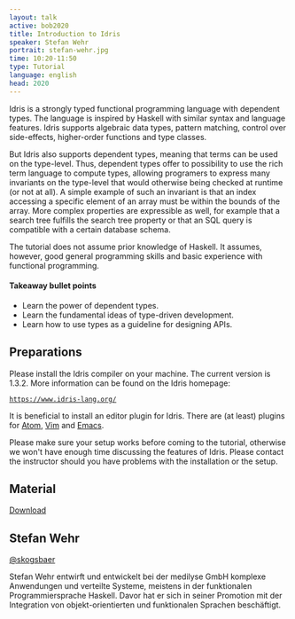 ```yaml
---
layout: talk
active: bob2020
title: Introduction to Idris
speaker: Stefan Wehr
portrait: stefan-wehr.jpg
time: 10:20-11:50
type: Tutorial
language: english
head: 2020
---
```


Idris is a strongly typed functional programming language with dependent
types. The language is inspired by Haskell with similar syntax and
language features. Idris supports algebraic data types, pattern matching,
control over side-effects, higher-order functions and type classes.

But Idris also supports dependent types, meaning that terms can be used
on the type-level. Thus, dependent types offer to possibility to use the
rich
term language to compute types, allowing programers to express many
invariants on the type-level that would otherwise being checked at runtime
(or not at all). A simple example of such an invariant is that an index
accessing a specific element of an array must be within the bounds of the
array. More complex properties are expressible as well, for example
that a search tree fulfills the search tree property or that an SQL query
is compatible with a certain database schema.

The tutorial does not assume prior knowledge of Haskell. It assumes,
however, good general programming skills and basic experience with
functional programming.

#### Takeaway bullet points

- Learn the power of dependent types.
- Learn the fundamental ideas of type-driven development.
- Learn how to use types as a guideline for designing APIs.

## Preparations

Please install the Idris compiler on your machine. The current version is
1.3.2. More information can be found on the Idris homepage:

[`https://www.idris-lang.org/`](https://www.idris-lang.org/)

It is beneficial to install an editor plugin for Idris. There are (at
least) plugins for [Atom](https://atom.io/packages/language-idris),
[Vim](https://github.com/idris-hackers/idris-vim) and
[Emacs](https://github.com/idris-hackers/idris-mode).

Please make sure your setup works before coming to the tutorial, otherwise
we won't have enough time discussing the features of Idris. Please contact
the instructor should you have problems with the installation or the
setup.

## Material

[Download](idris-tutorial-bob2020.tar.gz)

## Stefan Wehr

[@skogsbaer](http://twitter.com/skogsbaer)

Stefan Wehr entwirft und entwickelt bei der medilyse GmbH komplexe
Anwendungen und verteilte Systeme, meistens in der funktionalen
Programmiersprache Haskell. Davor hat er sich in seiner Promotion mit
der Integration von objekt-orientierten und funktionalen Sprachen
beschäftigt.
